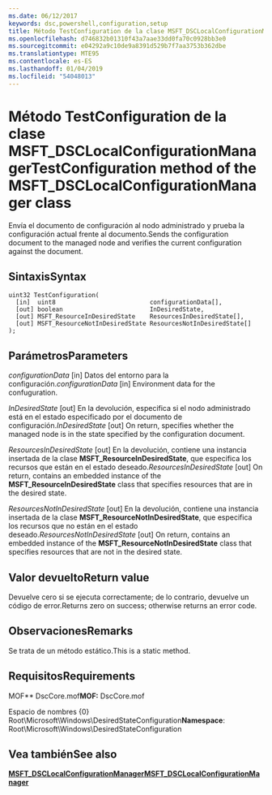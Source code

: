 ```yaml
---
ms.date: 06/12/2017
keywords: dsc,powershell,configuration,setup
title: Método TestConfiguration de la clase MSFT_DSCLocalConfigurationManager
ms.openlocfilehash: d746832b01310f43a7aae33dd0fa70c0928bb3e0
ms.sourcegitcommit: e04292a9c10de9a8391d529b7f7aa3753b362dbe
ms.translationtype: MTE95
ms.contentlocale: es-ES
ms.lasthandoff: 01/04/2019
ms.locfileid: "54048013"
---
```

# <a name="testconfiguration-method-of-the-msftdsclocalconfigurationmanager-class"></a><span data-ttu-id="d6123-103">Método TestConfiguration de la clase MSFT_DSCLocalConfigurationManager</span><span class="sxs-lookup"><span data-stu-id="d6123-103">TestConfiguration method of the MSFT_DSCLocalConfigurationManager class</span></span>

<span data-ttu-id="d6123-104">Envía el documento de configuración al nodo administrado y prueba la configuración actual frente al documento.</span><span class="sxs-lookup"><span data-stu-id="d6123-104">Sends the configuration document to the managed node and verifies the current configuration against the document.</span></span>

## <a name="syntax"></a><span data-ttu-id="d6123-105">Sintaxis</span><span class="sxs-lookup"><span data-stu-id="d6123-105">Syntax</span></span>

```mof
uint32 TestConfiguration(
  [in]  uint8                          configurationData[],
  [out] boolean                        InDesiredState,
  [out] MSFT_ResourceInDesiredState    ResourcesInDesiredState[],
  [out] MSFT_ResourceNotInDesiredState ResourcesNotInDesiredState[]
);
```

## <a name="parameters"></a><span data-ttu-id="d6123-106">Parámetros</span><span class="sxs-lookup"><span data-stu-id="d6123-106">Parameters</span></span>

<span data-ttu-id="d6123-107">*configurationData* \[in\] Datos del entorno para la configuración.</span><span class="sxs-lookup"><span data-stu-id="d6123-107">*configurationData* \[in\] Environment data for the confuguration.</span></span>

<span data-ttu-id="d6123-108">*InDesiredState* \[out\] En la devolución, especifica si el nodo administrado está en el estado especificado por el documento de configuración.</span><span class="sxs-lookup"><span data-stu-id="d6123-108">*InDesiredState* \[out\] On return, specifies whether the managed node is in the state specified by the configuration document.</span></span>

<span data-ttu-id="d6123-109">*ResourcesInDesiredState* \[out\] En la devolución, contiene una instancia insertada de la clase **MSFT_ResourceInDesiredState**, que especifica los recursos que están en el estado deseado.</span><span class="sxs-lookup"><span data-stu-id="d6123-109">*ResourcesInDesiredState* \[out\] On return, contains an embedded instance of the **MSFT_ResourceInDesiredState** class that specifies resources that are in the desired state.</span></span>

<span data-ttu-id="d6123-110">*ResourcesNotInDesiredState* \[out\] En la devolución, contiene una instancia insertada de la clase **MSFT_ResourceNotInDesiredState**, que especifica los recursos que no están en el estado deseado.</span><span class="sxs-lookup"><span data-stu-id="d6123-110">*ResourcesNotInDesiredState* \[out\] On return, contains an embedded instance of the **MSFT_ResourceNotInDesiredState** class that specifies resources that are not in the desired state.</span></span>

## <a name="return-value"></a><span data-ttu-id="d6123-111">Valor devuelto</span><span class="sxs-lookup"><span data-stu-id="d6123-111">Return value</span></span>

<span data-ttu-id="d6123-112">Devuelve cero si se ejecuta correctamente; de lo contrario, devuelve un código de error.</span><span class="sxs-lookup"><span data-stu-id="d6123-112">Returns zero on success; otherwise returns an error code.</span></span>

## <a name="remarks"></a><span data-ttu-id="d6123-113">Observaciones</span><span class="sxs-lookup"><span data-stu-id="d6123-113">Remarks</span></span>

<span data-ttu-id="d6123-114">Se trata de un método estático.</span><span class="sxs-lookup"><span data-stu-id="d6123-114">This is a static method.</span></span>

## <a name="requirements"></a><span data-ttu-id="d6123-115">Requisitos</span><span class="sxs-lookup"><span data-stu-id="d6123-115">Requirements</span></span>

<span data-ttu-id="d6123-116">MOF\*\* DscCore.mof</span><span class="sxs-lookup"><span data-stu-id="d6123-116">**MOF:** DscCore.mof</span></span>

<span data-ttu-id="d6123-117">Espacio de nombres {0} Root\Microsoft\Windows\DesiredStateConfiguration</span><span class="sxs-lookup"><span data-stu-id="d6123-117">**Namespace**: Root\Microsoft\Windows\DesiredStateConfiguration</span></span>

## <a name="see-also"></a><span data-ttu-id="d6123-118">Vea también</span><span class="sxs-lookup"><span data-stu-id="d6123-118">See also</span></span>

[<span data-ttu-id="d6123-119">**MSFT_DSCLocalConfigurationManager**</span><span class="sxs-lookup"><span data-stu-id="d6123-119">**MSFT_DSCLocalConfigurationManager**</span></span>](msft-dsclocalconfigurationmanager.md)